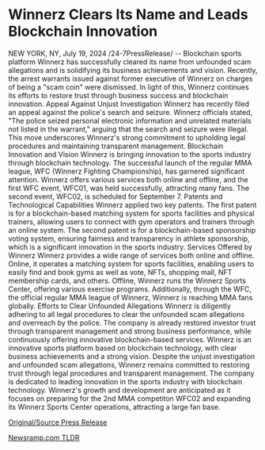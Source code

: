 # Winnerz Clears Its Name and Leads Blockchain Innovation

NEW YORK, NY, July 19, 2024 /24-7PressRelease/ -- Blockchain sports platform Winnerz has successfully cleared its name from unfounded scam allegations and is solidifying its business achievements and vision. Recently, the arrest warrants issued against former executive of Winnerz on charges of being a "scam coin" were dismissed. In light of this, Winnerz continues its efforts to restore trust through business success and blockchain innovation.  Appeal Against Unjust Investigation Winnerz has recently filed an appeal against the police's search and seizure. Winnerz officials stated, "The police seized personal electronic information and unrelated materials not listed in the warrant," arguing that the search and seizure were illegal. This move underscores Winnerz's strong commitment to upholding legal procedures and maintaining transparent management.  Blockchain Innovation and Vision Winnerz is bringing innovation to the sports industry through blockchain technology. The successful launch of the regular MMA league, WFC (Winnerz Fighting Championship), has garnered significant attention. Winnerz offers various services both online and offline, and the first WFC event, WFC01, was held successfully, attracting many fans. The second event, WFC02, is scheduled for September 7.  Patents and Technological Capabilities Winnerz applied two key patents. The first patent is for a blockchain-based matching system for sports facilities and physical trainers, allowing users to connect with gym operators and trainers through an online system. The second patent is for a blockchain-based sponsorship voting system, ensuring fairness and transparency in athlete sponsorship, which is a significant innovation in the sports industry.   Services Offered by Winnerz Winnerz provides a wide range of services both online and offline. Online, it operates a matching system for sports facilities, enabling users to easily find and book gyms as well as vote, NFTs, shopping mall, NFT membership cards, and others. Offline, Winnerz runs the Winnerz Sports Center, offering various exercise programs. Additionally, through the WFC, the official regular MMA league of Winnerz, Winnerz is reaching MMA fans globally.  Efforts to Clear Unfounded Allegations Winnerz is diligently adhering to all legal procedures to clear the unfounded scam allegations and overreach by the police. The company is already restored investor trust through transparent management and strong business performance, while continuously offering innovative blockchain-based services.  Winnerz is an innovative sports platform based on blockchain technology, with clear business achievements and a strong vision. Despite the unjust investigation and unfounded scam allegations, Winnerz remains committed to restoring trust through legal procedures and transparent management. The company is dedicated to leading innovation in the sports industry with blockchain technology. Winnerz's growth and development are anticipated as it focuses on preparing for the 2nd MMA competiton WFC02 and expanding its Winnerz Sports Center operations, attracting a large fan base. 

[Original/Source Press Release](https://www.24-7pressrelease.com/press-release/512616/winnerz-clears-its-name-and-leads-blockchain-innovation) 

[Newsramp.com TLDR](https://newsramp.com/None) 